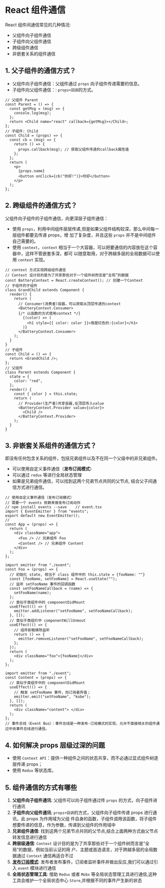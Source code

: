 # React 组件通信

React 组件间通信常见的几种情况:

- 父组件向子组件通信
- 子组件向父组件通信
- 跨级组件通信
- 非嵌套关系的组件通信

## 1. 父子组件的通信方式？

- 父组件向子组件通信：父组件通过 `props` 向子组件传递需要的信息。
- 子组件向父组件通信：: `props+回调`的方式。

```ts{7,13,19-20}
// 父组件 Parent
const Parent = () => {
  const getMsg = (msg) => {
    console.log(msg);
  };
  return <Child name="react" callback={getMsg}></Child>;
};
// 子组件: Child
const Child = (props) => {
  const cb = (msg) => {
    return () => {
      props.callback(msg); // 获取父组件传递的callback属性值
    };
  };
  return (
    <p>
      {props.name}
      <button onClick={cb("你好!")}>你好</button>
    </p>
  );
};
```

## 2. 跨级组件的通信方式？

父组件向子组件的子组件通信，向更深层子组件通信：

- 使用 `props`，利用中间组件层层传递,但是如果父组件结构较深，那么中间每一层组件都要去传递 props，增
  加了复杂度，并且这些 `props` 并不是中间组件自己需要的。
- 使用 `context`，`context` 相当于一个大容器，可以把要通信的内容放在这个容器中，这样不管嵌套多深，都可
  以随意取用，对于跨越多层的全局数据可以使用 `context` 实现。

```ts{3,8-14,30-33}
// context 方式实现跨级组件通信
// Context 设计目的是为了共享那些对于一个组件树而言是“全局”的数据
const BatteryContext = React.createContext(); // 创建一个Context
// 子组件的子组件
class GrandChild extends Component {
  render() {
    return (
      // Consumer(消费者)容器，可以获取从顶层传递的context
      <BatteryContext.Consumer>
      {/* 以函数的方式使用context */}
        {(color) => (
          <h1 style={{ color: color }}>我是红色的:{color}</h1>
        )}
      </BatteryContext.Consumer>
    );
  }
}
// 子组件
const Child = () => {
  return <GrandChild />;
};
// 父组件
class Parent extends Component {
  state = {
    color: "red",
  };
  render() {
    const { color } = this.state;
    return (
      // Provider(生产者)共享容器,在顶层传入value
      <BatteryContext.Provider value={color}>
        <Child />
      </BatteryContext.Provider>
    );
  }
}
```

## 3. 非嵌套关系组件的通信方式？

即没有任何包含关系的组件，包括兄弟组件以及不在同一个父级中的非兄弟组件。

- 可以使用自定义事件通信（**发布订阅模式**）
- 可以通过 `redux` 等进行全局状态管理
- 如果是兄弟组件通信，可以找到这两个兄弟节点共同的父节点, 结合父子间通信方式进行通信。

```ts{4-5,21-23,25-27,43-46}
// 使用自定义事件通信（发布订阅模式）
// 需要一个 events 依赖来做发布订阅动作
// npm install events --save    // event.tsx
import { EventEmitter } from "events";
export default new EventEmitter();
//
const App = (props) => {
  return (
    <div className="app">
      <Foo /> // 兄弟组件 Foo
      <Content /> // 兄弟组件 Content
    </div>
  );
};

import emitter from "./event";
const Foo = (props) => {
  // 初始化 state, 相当于 class 组件中的 this.state = {fooName: ""}
  const [fooName, setFooName] = React.useState("");
  // 监听 setFooName 事件的回调函数
  const setFooNameCallback = (name) => {
    setFooName(name);
  };
  // 类似于类组件中的 componentDidMount
  useEffect(() => {
    emitter.addListener("setFooName", setFooNameCallback);
  }, []);
  // 类似于类组价中 componentWillUnmout
  useEffect(() => {
    // 组件卸载移除监听
    return () => {
      emitter.removeListener("setFooName", setFooNameCallback);
    };
  });
  return (
    <div className="foo">{fooName}</div>
  );
};

import emitter from "./event";
const Content = (props) => {
  // 类似于类组件中的 componentDidMount
  useEffect(() => {
    // 触发 setFooName 事件，向订阅者传值；
    emitter.emit("setFooName", "kobe");
  }, []);
  return (
    <div className="content"> </div>
  );
};
// 事件总线（Event Bus）：事件总线是一种发布-订阅模式的实现，允许不直接相关的组件通过中央事件总线进行通信。
```

## 4. 如何解决 props 层级过深的问题

- 使用 `Context API`：提供一种组件之间的状态共享，而不必通过显式组件树逐层传递 props；
- 使用 `Redux` 等状态库。

## 5. 组件通信的方式有哪些

1. **⽗组件向⼦组件通讯**: ⽗组件可以向⼦组件通过传 `props` 的⽅式，向⼦组件进⾏通讯
2. **⼦组件向⽗组件通讯**: `props+回调`的⽅式，⽗组件向⼦组件传递 props 进⾏通讯，此 props 为作⽤域为⽗组
   件⾃身的函数，⼦组件调⽤该函数，将⼦组件想要传递的信息，作为参数，传递到⽗组件的作⽤域中
3. **兄弟组件通信**: 找到这两个兄弟节点共同的⽗节点,结合上⾯两种⽅式由⽗节点转发信息进⾏通信
4. **跨层级通信**: `Context` 设计⽬的是为了共享那些对于⼀个组件树⽽⾔是“全局”的数据，例如当前认证的⽤
   户、主题或⾸选语⾔，对于跨越多层的全局数据通过 `Context` 通信再适合不过
5. **[发布订阅模式](#3-非嵌套关系组件的通信方式)**: 发布者发布事件，订阅者监听事件并做出反应,我们可以通过引⼊ `event` 模块进⾏通信
6. **全局状态管理⼯具**: 借助 `Redux` 或者 `Mobx` 等全局状态管理⼯具进⾏通信,这种⼯具会维护⼀个全局状态中⼼
   `Store`,并根据不同的事件产⽣新的状态
